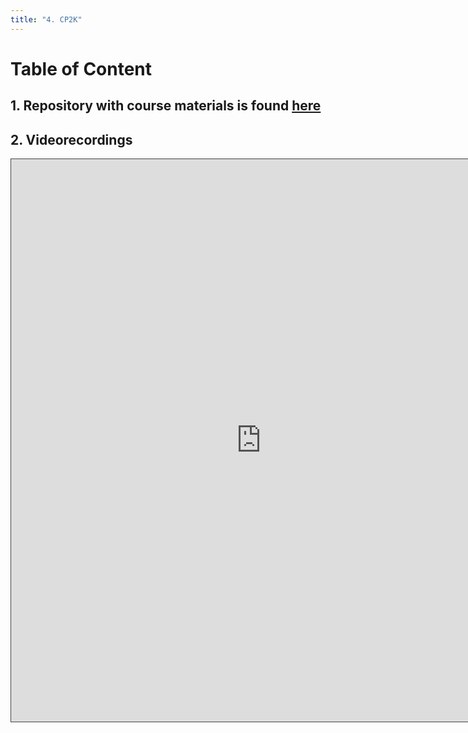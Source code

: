 ```yaml
---
title: "4. CP2K"
---
```


<a name="toc"></a>
# Table of Content

## 1. Repository with course materials is found [here](https://github.com/compchem-cybertraining/Cyber_Training_Workshop2023_course_projects)


## 2. Videorecordings

<iframe src="https://ub.hosted.panopto.com/Panopto/Pages/Embed.aspx?id=9c00a5f8-aca2-4af8-a916-b0320124027e
&autoplay=false&offerviewer=true&showtitle=true&showbrand=true&captions=false&interactivity=all" height="900" width="800" 
style="border: 1px solid #464646;" allowfullscreen allow="autoplay"></iframe>

